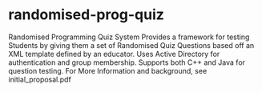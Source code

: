 randomised-prog-quiz
====================

Randomised Programming Quiz System
Provides a framework for testing Students by giving them a set of Randomised Quiz Questions based off an XML template defined by an educator.
Uses Active Directory for authentication and group membership.
Supports both C++ and Java for question testing.
For More Information and background, see initial_proposal.pdf